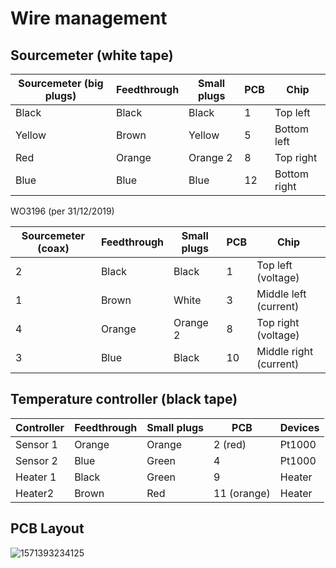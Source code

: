 # Wire management

## Sourcemeter (white tape)

| Sourcemeter (big plugs) | Feedthrough | Small plugs | PCB  | Chip         |
| ----------------------- | ----------- | ----------- | ---- | ------------ |
| Black                   | Black       | Black       | 1    | Top left     |
| Yellow                  | Brown       | Yellow      | 5    | Bottom left  |
| Red                     | Orange      | Orange 2    | 8    | Top right    |
| Blue                    | Blue        | Blue        | 12   | Bottom right |

WO3196 (per 31/12/2019)

| Sourcemeter (coax) | Feedthrough | Small plugs | PCB  | Chip                   |
| ------------------ | ----------- | ----------- | ---- | ---------------------- |
| 2                  | Black       | Black       | 1    | Top left (voltage)     |
| 1                  | Brown       | White       | 3    | Middle left (current)  |
| 4                  | Orange      | Orange 2    | 8    | Top right (voltage)    |
| 3                  | Blue        | Black       | 10   | Middle right (current) |

## Temperature controller (black tape)

| Controller | Feedthrough | Small plugs | PCB         | Devices |
| ---------- | ----------- | ----------- | ----------- | ------- |
| Sensor 1   | Orange      | Orange      | 2 (red)     | Pt1000  |
| Sensor 2   | Blue        | Green       | 4           | Pt1000  |
| Heater 1   | Black       | Green       | 9           | Heater  |
| Heater2    | Brown       | Red         | 11 (orange) | Heater  |

## PCB Layout

![1571393234125](C:\Users\LocalAdmin\AppData\Roaming\Typora\typora-user-images\1571393234125.png)